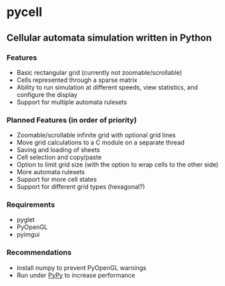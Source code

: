# pycell
## Cellular automata simulation written in Python
### Features
- Basic rectangular grid (currently not zoomable/scrollable)
- Cells represented through a sparse matrix
- Ability to run simulation at different speeds, view statistics, and configure the display
- Support for multiple automata rulesets

### Planned Features (in order of priority)
- Zoomable/scrollable infinite grid with optional grid lines
- Move grid calculations to a C module on a separate thread
- Saving and loading of sheets
- Cell selection and copy/paste
- Option to limit grid size (with the option to wrap cells to the other side)
- More automata rulesets
- Support for more cell states
- Support for different grid types (hexagonal?)

### Requirements
- pyglet
- PyOpenGL
- pyimgui

### Recommendations
- Install numpy to prevent PyOpenGL warnings
- Run under [PyPy](http://https://www.pypy.org/ "PyPy") to increase performance
